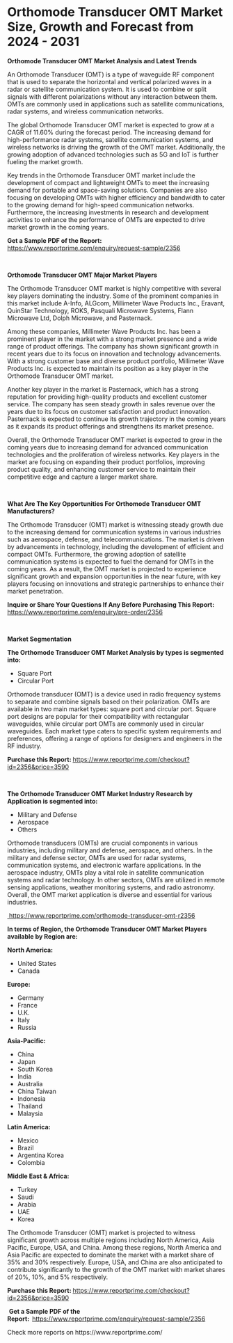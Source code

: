 <p><h1>Orthomode Transducer OMT Market Size, Growth and Forecast from 2024 - 2031</h1></p><p><strong>Orthomode Transducer OMT Market Analysis and Latest Trends</strong></p>
<p><p>An Orthomode Transducer (OMT) is a type of waveguide RF component that is used to separate the horizontal and vertical polarized waves in a radar or satellite communication system. It is used to combine or split signals with different polarizations without any interaction between them. OMTs are commonly used in applications such as satellite communications, radar systems, and wireless communication networks.</p><p>The global Orthomode Transducer OMT market is expected to grow at a CAGR of 11.60% during the forecast period. The increasing demand for high-performance radar systems, satellite communication systems, and wireless networks is driving the growth of the OMT market. Additionally, the growing adoption of advanced technologies such as 5G and IoT is further fueling the market growth.</p><p>Key trends in the Orthomode Transducer OMT market include the development of compact and lightweight OMTs to meet the increasing demand for portable and space-saving solutions. Companies are also focusing on developing OMTs with higher efficiency and bandwidth to cater to the growing demand for high-speed communication networks. Furthermore, the increasing investments in research and development activities to enhance the performance of OMTs are expected to drive market growth in the coming years.</p></p>
<p><strong>Get a Sample PDF of the Report:&nbsp;</strong> <a href="https://www.reportprime.com/enquiry/request-sample/2356">https://www.reportprime.com/enquiry/request-sample/2356</a></p>
<p>&nbsp;</p>
<p><strong>Orthomode Transducer OMT Major Market Players</strong></p>
<p><p>The Orthomode Transducer OMT market is highly competitive with several key players dominating the industry. Some of the prominent companies in this market include A-Info, ALGcom, Millimeter Wave Products Inc., Eravant, QuinStar Technology, ROKS, Pasquali Microwave Systems, Flann Microwave Ltd, Dolph Microwave, and Pasternack.</p><p>Among these companies, Millimeter Wave Products Inc. has been a prominent player in the market with a strong market presence and a wide range of product offerings. The company has shown significant growth in recent years due to its focus on innovation and technology advancements. With a strong customer base and diverse product portfolio, Millimeter Wave Products Inc. is expected to maintain its position as a key player in the Orthomode Transducer OMT market.</p><p>Another key player in the market is Pasternack, which has a strong reputation for providing high-quality products and excellent customer service. The company has seen steady growth in sales revenue over the years due to its focus on customer satisfaction and product innovation. Pasternack is expected to continue its growth trajectory in the coming years as it expands its product offerings and strengthens its market presence.</p><p>Overall, the Orthomode Transducer OMT market is expected to grow in the coming years due to increasing demand for advanced communication technologies and the proliferation of wireless networks. Key players in the market are focusing on expanding their product portfolios, improving product quality, and enhancing customer service to maintain their competitive edge and capture a larger market share.</p></p>
<p>&nbsp;</p>
<p><strong>What Are The Key Opportunities For Orthomode Transducer OMT Manufacturers?</strong></p>
<p><p>The Orthomode Transducer (OMT) market is witnessing steady growth due to the increasing demand for communication systems in various industries such as aerospace, defense, and telecommunications. The market is driven by advancements in technology, including the development of efficient and compact OMTs. Furthermore, the growing adoption of satellite communication systems is expected to fuel the demand for OMTs in the coming years. As a result, the OMT market is projected to experience significant growth and expansion opportunities in the near future, with key players focusing on innovations and strategic partnerships to enhance their market penetration.</p></p>
<p><strong>Inquire or Share Your Questions If Any Before Purchasing This Report:</strong> <a href="https://www.reportprime.com/enquiry/pre-order/2356">https://www.reportprime.com/enquiry/pre-order/2356</a></p>
<p>&nbsp;</p>
<p><strong>Market Segmentation</strong></p>
<p><strong>The Orthomode Transducer OMT Market Analysis by types is segmented into:</strong></p>
<p><ul><li>Square Port</li><li>Circular Port</li></ul></p>
<p><p>Orthomode transducer (OMT) is a device used in radio frequency systems to separate and combine signals based on their polarization. OMTs are available in two main market types: square port and circular port. Square port designs are popular for their compatibility with rectangular waveguides, while circular port OMTs are commonly used in circular waveguides. Each market type caters to specific system requirements and preferences, offering a range of options for designers and engineers in the RF industry.</p></p>
<p><strong>Purchase this Report:&nbsp;</strong><a href="https://www.reportprime.com/checkout?id=2356&price=3590">https://www.reportprime.com/checkout?id=2356&price=3590</a></p>
<p>&nbsp;</p>
<p><strong>The Orthomode Transducer OMT Market Industry Research by Application is segmented into:</strong></p>
<p><ul><li>Military and Defense</li><li>Aerospace</li><li>Others</li></ul></p>
<p><p>Orthomode transducers (OMTs) are crucial components in various industries, including military and defense, aerospace, and others. In the military and defense sector, OMTs are used for radar systems, communication systems, and electronic warfare applications. In the aerospace industry, OMTs play a vital role in satellite communication systems and radar technology. In other sectors, OMTs are utilized in remote sensing applications, weather monitoring systems, and radio astronomy. Overall, the OMT market application is diverse and essential for various industries.</p></p>
<p><a href="https://www.reportprime.com/orthomode-transducer-omt-r2356">&nbsp;https://www.reportprime.com/orthomode-transducer-omt-r2356</a></p>
<p><strong>In terms of Region, the Orthomode Transducer OMT Market Players available by Region are:</strong></p>
<p>
    <p> <strong> North America: </strong>
        <ul>
            <li>United States</li>
            <li>Canada</li>
        </ul>
        </p> 
    <p> <strong> Europe: </strong>
        <ul>
            <li>Germany</li>
            <li>France</li>
            <li>U.K.</li>
            <li>Italy</li>
            <li>Russia</li>
        </ul>
        </p> 
    <p> <strong> Asia-Pacific: </strong>
        <ul>
            <li>China</li>
            <li>Japan</li>
            <li>South Korea</li>
            <li>India</li>
            <li>Australia</li>
            <li>China Taiwan</li>
            <li>Indonesia</li>
            <li>Thailand</li>
            <li>Malaysia</li>
        </ul>
        </p> 
    <p> <strong> Latin America: </strong>
        <ul>
            <li>Mexico</li>
            <li>Brazil</li>
            <li>Argentina Korea</li>
            <li>Colombia</li>
        </ul>
        </p> 
    <p> <strong> Middle East & Africa: </strong>
        <ul>
            <li>Turkey</li>
            <li>Saudi</li>
            <li>Arabia</li>
            <li>UAE</li>
            <li>Korea</li>
        </ul>
    </p>
    </p>
<p><p>The Orthomode Transducer (OMT) market is projected to witness significant growth across multiple regions including North America, Asia Pacific, Europe, USA, and China. Among these regions, North America and Asia Pacific are expected to dominate the market with a market share of 35% and 30% respectively. Europe, USA, and China are also anticipated to contribute significantly to the growth of the OMT market with market shares of 20%, 10%, and 5% respectively.</p></p>
<p><strong>Purchase this Report: </strong><a href="https://www.reportprime.com/checkout?id=2356&price=3590">https://www.reportprime.com/checkout?id=2356&price=3590</a></p>
<p>&nbsp;<strong>Get a Sample PDF of the Report:&nbsp;&nbsp;</strong><a href="https://www.reportprime.com/enquiry/request-sample/2356">https://www.reportprime.com/enquiry/request-sample/2356</a></p>
<p><strong></strong></p>
<p>Check more reports on https://www.reportprime.com/</p>